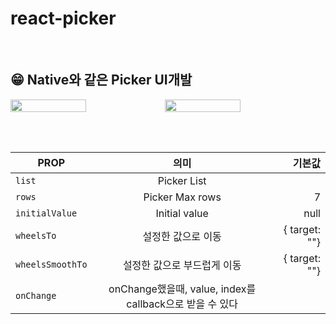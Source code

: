 # react-picker

<br/>

## 😁 Native와 같은 Picker UI개발

<div style="display: flex;">
   <img width="49%" src="https://user-images.githubusercontent.com/98207579/194822730-7a40994b-a6e7-4902-b99c-9ac4d2ffb43f.gif"/>

<img width="49%" src="https://user-images.githubusercontent.com/98207579/194822774-e4d5b1d3-96ac-4c2d-9cde-63708419b030.gif"/>
  </div>

<br /><br />

| PROP             |                           의미                           |        기본값 |
| ---------------- | :------------------------------------------------------: | ------------: |
| `list`           |                       Picker List                        |               |
| `rows`           |                     Picker Max rows                      |             7 |
| `initialValue`   |                      Initial value                       |          null |
| `wheelsTo`       |                    설정한 값으로 이동                    | { target: ""} |
| `wheelsSmoothTo` |               설정한 값으로 부드럽게 이동                | { target: ""} |
| `onChange`       | onChange했을때, value, index를 callback으로 받을 수 있다 |               |
